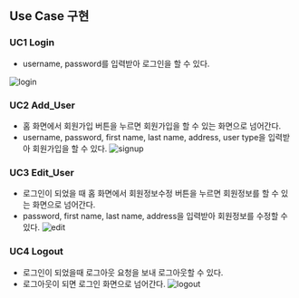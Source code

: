 ## Use Case 구현
### UC1 Login
- username, password를 입력받아 로그인을 할 수 있다.

![login](https://user-images.githubusercontent.com/29909322/120178621-a9f67c80-c244-11eb-8916-14f47234467c.gif)

### UC2 Add_User
- 홈 화면에서 회원가입 버튼을 누르면 회원가입을 할 수 있는 화면으로 넘어간다.
- username, password, first name, last name, address, user type을 입력받아 회원가입을 할 수 있다.
![signup](https://user-images.githubusercontent.com/29909322/120178636-acf16d00-c244-11eb-9dea-8b5fe2551c73.gif)

### UC3 Edit_User
- 로그인이 되었을 때 홈 화면에서 회원정보수정 버튼을 누르면 회원정보를 할 수 있는 화면으로 넘어간다.
- password, first name, last name, address을 입력받아 회원정보를 수정할 수 있다.
![edit](https://user-images.githubusercontent.com/29909322/120179068-1a9d9900-c245-11eb-92b6-b4bb3e6f4dfe.gif)

### UC4 Logout
- 로그인이 되었을때 로그아웃 요청을 보내 로그아웃할 수 있다.
- 로그아웃이 되면 로그인 화면으로 넘어간다.
![logout](https://user-images.githubusercontent.com/29909322/120178631-abc04000-c244-11eb-814c-0fa3b74eede8.gif)
